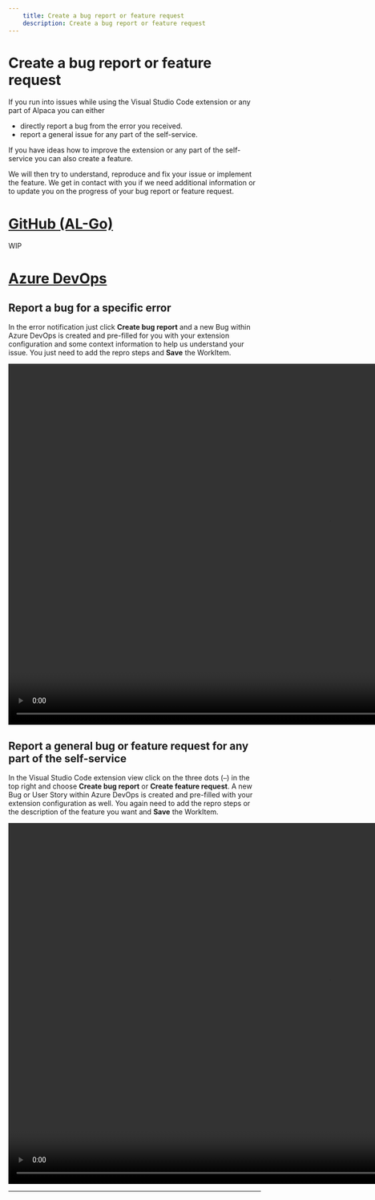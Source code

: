 ```yaml
---
    title: Create a bug report or feature request
    description: Create a bug report or feature request
---
```


# Create a bug report or feature request

If you run into issues while using the Visual Studio Code extension or any part of Alpaca you can either

- directly report a bug from the error you received.
- report a general issue for any part of the self-service.

If you have ideas how to improve the extension or any part of the self-service you can also create a feature.

We will then try to understand, reproduce and fix your issue or implement the feature. We get in contact with you if we need additional information or to update you on the progress of your bug report or feature request.

# [**GitHub (AL-Go)**](#tab/github)
WIP

# [**Azure DevOps**](#tab/azdevops)

## Report a bug for a specific error

In the error notification just click **Create bug report** and a new Bug within Azure DevOps is created and pre-filled for you with your extension configuration and some context information to help us understand your issue. You just need to add the repro steps and **Save** the WorkItem.

<video width="1280px" height="720px" controls>
  <source src="../media/bug-report.mp4" type="video/mp4">
  Your browser does not support the video tag.
</video>

## Report a general bug or feature request for any part of the self-service

In the Visual Studio Code extension view click on the three dots (`⋯`) in the top right and choose **Create bug report** or **Create feature request**. A new Bug or User Story within Azure DevOps is created and pre-filled with your extension configuration as well. You again need to add the repro steps or the description of the feature you want and **Save** the WorkItem.

<video width="1280px" height="720px" controls>
  <source src="../media/bug-report2.mp4" type="video/mp4">
  Your browser does not support the video tag.
</video>

---